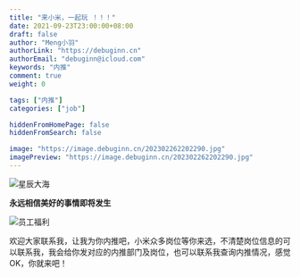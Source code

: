 ```yaml
---
title: "来小米，一起玩 ！！！"
date: 2021-09-23T23:00:00+08:00
draft: false
author: "Meng小羽"
authorLink: "https://debuginn.cn"
authorEmail: "debuginn@icloud.com"
keywords: "内推"
comment: true
weight: 0

tags: ["内推"]
categories: ["job"]

hiddenFromHomePage: false
hiddenFromSearch: false

image: "https://image.debuginn.cn/202302262202290.jpg"
imagePreview: "https://image.debuginn.cn/202302262202290.jpg"
---
```


<!--more-->

![星辰大海](https://image.debuginn.cn/202302262203593.jpg)

**永远相信美好的事情即将发生**

![员工福利](https://image.debuginn.cn/202302262204468.png)

欢迎大家联系我，让我为你内推吧，小米众多岗位等你来选，不清楚岗位信息的可以联系我，我会给你发对应的内推部门及岗位，也可以联系我查询内推情况，感觉OK，你就来吧！